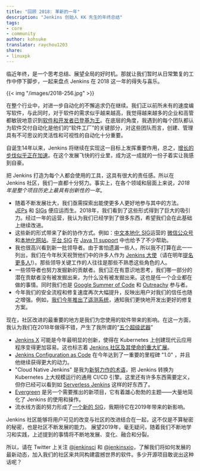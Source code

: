 ```yaml
---
title: "回顾 2018: 革新的一年"
description: "Jenkins 创始人 KK 先生的年终总结"
tags:
- core
- community
author: kohsuke
translator: raychou1203
share:
- linuxpk
---
```


临近年终，是一个思考总结、展望全局的好时机。那就让我们暂时从日常繁复的工作中停下脚步，一起来盘点 Jenkins 在 2018 这一年的得失与喜乐。

{{< img "/images/2018-256.jpg" >}}

在整个行业中，对进一步自动化的不懈追求仍在继续。我们正以前所未有的速度编写软件，与此同时，对于软件的需求似乎越来越高，我觉得越来越多的企业和高管都敏锐地意识到[软件和开发者已登基为王](https://www.ciodive.com/news/software-is-king-and-developers-are-in-high-demand/519272/)。在底层的角度，我遇到的每个团队都认为软件交付自动化是他们的“软件工厂”的关键部分，对这些团队而言，创建、管理具有不可思议的灵活性和可视性的自动化十分重要。

自诞生14年以来，Jenkins 将继续在实现这一目标上发挥重要作用，总之，[增长的步伐似乎正在加速](http://stats.jenkins.io/jenkins-stats/svg/total-jenkins.svg)。在这个发展飞快的行业里，成为这一成就的一份子着实让我感到自豪。

把 Jenkins 打造为每个人都会使用的工具，这具有很大的责任感。所以在 Jenkins 社区，我们一直都十分努力。事实上，在各个领域和层面上来说，*2018年是整个项目历史上最具有创新性的一年*。

* 随着不断发展壮大，我们亟需探索出能使更多人更好地参与其中的方法。[JEPs](https://github.com/jenkinsci/jep/) 和 [SIGs](https://jenkins.io/sigs/) 便应运而生。2018年，我们看到了这些形式得到了巨大的吸引力。经过一年的运营，我认为我们已经学到了很多东西，希望我们会在此基础上继续改进。
* 这些新的形式带来了新的协作方式。例如：[中文本地化 SIG](https://jenkins.io/sigs/chinese-localization/)运营的 [微信公众号](https://jenkins.io/sigs/chinese-localization/#wechat)和[本地化网站](https://jenkins.io/zh/)。[平台 SIG](https://jenkins.io/sigs/platform/) 在 [Java 11 support](https://jenkins.io/zh/blog/2018/12/14/java11-preview-availability/) 中也给予了不少帮助。
* 我也很高兴看到新一批领导者。由于害怕遗漏一些人，所以我不打算在此一一列出，我们在今年秋天祝贺他们中的许多人作为 [Jenkins 大使](https://flic.kr/p/2asPXx1)（请在明年[提名更多人](https://wiki.jenkins.io/display/JENKINS/Jenkins+Ambassador)!）。那些领导关键工作的人往往是那些不熟悉这些角色的人。
* 一些领导者也努力发掘新的贡献者。我们正在有意识地思考，我们哪一部分的潜在贡献者没有被发掘出来，为什么没有被发掘出来。这也是任一个企业都在做的事情。同时我们也是 [Google Summer of Code](https://jenkins.io/zh/blog/2018/10/14/gsoc2018-results/) 和 [Outreachy](https://jenkins.io/zh/blog/2018/12/10/outreachy-audit-log-plugin/) 参与者。
* 今年我们的安全流程和修复速度再次大幅提升，反映出用户对我们的信任也随之增强。例如，[我们今年推出了遥测系统](https://jenkins.io/zh/blog/2018/10/09/telemetry/)，通知我们更快地开发出更好的修复方案。

现在，社区改进的最重要的地方是我们为您使用的软件带来的影响。在这一方面，我认为我们在2018年做得不错，产生了我所谓的“[五个超级武器](https://www.youtube.com/watch?v=qE3tfS7k1VI)”

* [Jenkins X](https://jenkins-x.io/) 可能是今年最明显的创新，使得在 Kubernetes 上创建现代云应用程序变得更加容易。这也标志着 [Jenkins 社区及其使命的重大扩展](https://jenkins.io/zh/blog/2018/03/20/evolving-mission-of-jenkins/)。
* [Jenkins Configuration as Code](https://jenkins.io/projects/jcasc/) 在今年达到了一重要的里程碑 "1.0" ，并且他继续获得更大的动力。
* "Cloud Native Jenkins" 是我为[新努力作的术语](https://jenkins.io/zh/blog/2018/08/31/shifting-gears/)，把 Jenkins 转换为 Kubernetes 上大规模运行的通用 CI/CD 引擎。这里还有许多东西需要定义，但你已经可以看到如 [Serverless Jenkins](https://medium.com/@jdrawlings/serverless-jenkins-with-jenkins-x-9134cbfe6870) 这样的好东西了。
* [Evergreen](https://jenkins.io/projects/evergreen/) 是另一个需要推出的新项目，它有着雄心勃勃的主题——大量地简化了 Jenkins 的使用和操作。
* 流水线方面的努力形成了[一个新的 SIG](https://jenkins.io/sigs/pipeline-authoring/)，我期待它在2019年带来的新影响。

Jenkins 社区能够将用户可见的改变与社区的改进结合在一起，这不仅是不算秘密的秘密，也是社区不断发展的能力。
展望2019年，毫无疑问，随着我们不断地学习和实践，上述提到的事情将不断地发展、变化、融合和分裂。

所以，请在 Twitter 上关注 [@jenkinsci](https://twitter.com/jenkinsci) 和 [@jenkinsxio](https://twitter.com/jenkinsxio)，了解我们将如何发展的最新动态，加入我们的社区来共同构建震撼世界的软件。多少开源项目敢说出这种话呢？
